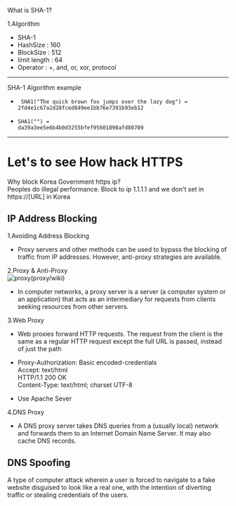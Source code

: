 What is SHA-1?

1.Algorithm<br>
* SHA-1
 * HashSize : 160
 * BlockSize : 512
 * limit length : 64
 * Operator : +, and, or, xor, protocol

---------

SHA-1 Algorithm example<br>
  * <code> SHA1("The quick brown fox jumps over the lazy dog")
= 2fd4e1c67a2d28fced849ee1bb76e7391b93eb12</code>

* <code>SHA1("") = da39a3ee5e6b4b0d3255bfef95601890afd80709</code>


---------------------


Let's to see How hack HTTPS
==

Why block Korea Government  https ip?<br>
Peoples do illegal performance.
Block to ip 1.1.1.1 and we don't set in https://[URL] in Korea<br>

IP Address Blocking
--
1.Avoiding Address Blocking<br>
* Proxy servers and other methods can be used to bypass the blocking of traffic from IP addresses. However, anti-proxy strategies are available.

2.Proxy & Anti-Proxy<br>
  ![proxy](https://upload.wikimedia.org/wikipedia/commons/thumb/b/bb/Proxy_concept_en.svg/400px-Proxy_concept_en.svg.png)(proxy/wiki)

* In computer networks, a proxy server is a server (a computer system or an application) that acts as an intermediary for requests from clients seeking resources from other servers.

3.Web Proxy
* Web proxies forward HTTP requests. The request from the client is the same as a regular HTTP request except the full URL is passed, instead of just the path


* Proxy-Authorization: Basic encoded-credentials<br>
Accept: text/html<br>
HTTP/1.1 200 OK<br>
Content-Type: text/html; charset UTF-8<br>

* Use Apache Sever

4.DNS Proxy
* A DNS proxy server takes DNS queries from a (usually local) network and forwards them to an Internet Domain Name Server. It may also cache DNS records.

DNS Spoofing
--
A type of computer attack wherein a user is forced to navigate to a fake website disguised to look like a real one, with the intention of diverting traffic or stealing credentials of the users.
